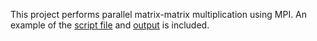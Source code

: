 This project performs parallel matrix-matrix multiplication using MPI. An example of the [script file](./matMul-parallel.sh) and [output](./Output.pdf) is included.

